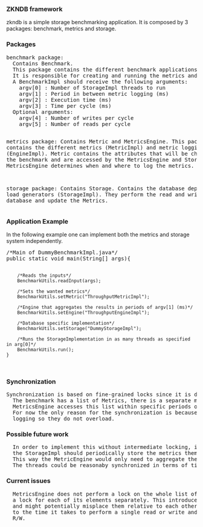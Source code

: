 <h3>ZKNDB framework</h3>
zkndb is a simple storage benchmarking application.
It is composed by 3 packages: benchmark, metrics and storage.

<h3>Packages</h3>
<pre>
benchmark package: 
  Contains Benchmark.
  This package contains the different benchmark applications (BenchmarkImpl). 
  It is responsible for creating and running the metrics and storage.
  A BenchmarkImpl should receive the following arguments:
    argv[0] : Number of StorageImpl threads to run
    argv[1] : Period in between metric logging (ms)
    argv[2] : Execution time (ms)
    argv[3] : Time per cycle (ms)
  Optional arguments:
    argv[4] : Number of writes per cycle
    argv[5] : Number of reads per cycle
  
metrics package:
  Contains Metric and MetricsEngine.
  This package contains the different metrics (MetricImpl) and metric logging logic (EngineImpl).
  Metric contains the attributes that will be changed during the benchmark and are accessed by the MetricsEngine 
  and Storage.
  MetricsEngine determines when and where to log the metrics.
  
storage package:
  Contains Storage.
  Contains the database dependent load generators (StorageImpl). 
  They perform the read and writes to the database and update the Metrics.
</pre>

<h3>Application Example</h3>
In the following example one can implement both the metrics and storage system independently.
<pre>
/*Main of DummyBenchmarkImpl.java*/
public static void main(String[] args){
        
        /*Reads the inputs*/
        BenchmarkUtils.readInput(args);

        /*Sets the wanted metrics*/
        BenchmarkUtils.setMetric("ThroughputMetricImpl");
    
        /*Engine that aggregates the results in periods of argv[1] (ms)*/    
        BenchmarkUtils.setEngine("ThroughputEngineImpl");

        /*Database specific implementation*/
        BenchmarkUtils.setStorage("DummyStorageImpl");
        
        /*Runs the StorageImplementation in as many threads as specified in arg[0]*/
        BenchmarkUtils.run();
    }
</pre>
  
<h3>Synchronization</h3>  
<pre>
Synchronization is based on fine-grained locks since it is done at the Metric level. 
  The benchmark has a list of Metrics, there is a separate metric for each Storage thread. 
  MetricsEngine accesses this list within specific periods of time (argv[1]).
  For now the only reason for the synchronization is because the MetricsEngine resets the metrics after
  logging so they do not overload.
</pre>

<h3>Possible future work</h3>
<pre>
  In order to implement this without intermediate locking, instead of the MetricsEngine,
  the StorageImpl should periodically store the metrics themselves.
  This way the MetricEngine would only need to aggregate the results in the end of the execution.
  The threads could be reasonaby synchronized in terms of time periods.
</pre>

<h3>Current issues</h3>
<pre>
  MetricsEngine does not perform a lock on the whole list of metrics. This means that it has to acquire
  a lock for each of its elements separately. This introduces a delay in between the metrics periods
  and might potentially misplace them relative to each others. This delay might correspond
  to the time it takes to perform a single read or write and so it is dependent on the size of the data being
  R/W.
</pre>